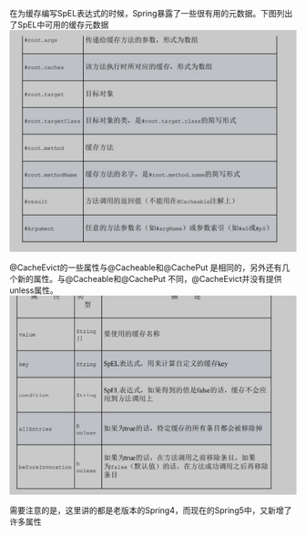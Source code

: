 在为缓存编写SpEL表达式的时候，Spring暴露了一些很有用的元数据。下图列出了SpEL中可用的缓存元数据
![avator](./cacheKeyProperties.jpeg)

@CacheEvict的一些属性与@Cacheable和@CachePut 是相同的，另外还有几个新的属性。与@Cacheable和@CachePut 不同，@CacheEvict并没有提供unless属性。
![avator](./cacheEvictProperties.jpeg)

需要注意的是，这里讲的都是老版本的Spring4，而现在的Spring5中，又新增了许多属性
